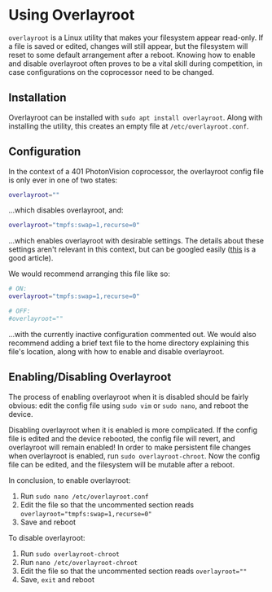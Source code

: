 
# Using Overlayroot

`overlayroot` is a Linux utility that makes your filesystem appear read-only. If a file is saved or edited, changes will still appear, but the filesystem will reset to some default arrangement after a reboot. Knowing how to enable and disable overlayroot often proves to be a vital skill during competition, in case configurations on the coprocessor need to be changed.

## Installation

Overlayroot can be installed with `sudo apt install overlayroot`. Along with installing the utility, this creates an empty file at `/etc/overlayroot.conf`.

## Configuration

In the context of a 401 PhotonVision coprocessor, the overlayroot config file is only ever in one of two states:

```bash linenums="1"
overlayroot=""
```

...which disables overlayroot, and:

```bash linenums="1"
overlayroot="tmpfs:swap=1,recurse=0"
```

...which enables overlayroot with desirable settings. The details about these settings aren't relevant in this context, but can be googled easily ([this](https://spin.atomicobject.com/protecting-ubuntu-root-filesystem/) is a good article).

We would recommend arranging this file like so:

```bash linenums="1"
# ON:
overlayroot="tmpfs:swap=1,recurse=0"

# OFF:
#overlayroot=""
```

...with the currently inactive configuration commented out. We would also recommend adding a brief text file to the home directory explaining this file's location, along with how to enable and disable overlayroot.

## Enabling/Disabling Overlayroot

The process of enabling overlayroot when it is disabled should be fairly obvious: edit the config file using `sudo vim` or `sudo nano`, and reboot the device.

Disabling overlayroot when it is enabled is more complicated. If the config file is edited and the device rebooted, the config file will revert, and overlayroot will remain enabled! In order to make persistent file changes when overlayroot is enabled, run `sudo overlayroot-chroot`. Now the config file can be edited, and the filesystem will be mutable after a reboot.

In conclusion, to enable overlayroot:

 1. Run `sudo nano /etc/overlayroot.conf`
 2. Edit the file so that the uncommented section reads `overlayroot="tmpfs:swap=1,recurse=0"`
 3. Save and reboot

To disable overlayroot:

 1. Run `sudo overlayroot-chroot`
 2. Run `nano /etc/overlayroot-chroot`
 3. Edit the file so that the uncommented section reads `overlayroot=""`
 4. Save, `exit` and reboot
